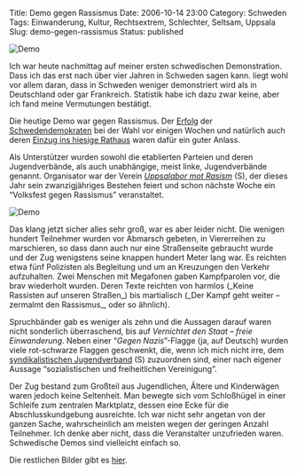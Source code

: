 Title: Demo gegen Rassismus
Date: 2006-10-14 23:00
Category: Schweden
Tags: Einwanderung, Kultur, Rechtsextrem, Schlechter, Seltsam, Uppsala
Slug: demo-gegen-rassismus
Status: published

<div class="figure right">

![Demo](/pic/demo1.jpg)

</div>

Ich war heute nachmittag auf meiner ersten schwedischen Demonstration.
Dass ich das erst nach über vier Jahren in Schweden sagen kann. liegt
wohl vor allem daran, dass in Schweden weniger demonstriert wird als in
Deutschland oder gar Frankreich. Statistik habe ich dazu zwar keine,
aber ich fand meine Vermutungen bestätigt.

Die heutige Demo war gegen Rassismus. Der
[Erfolg](http://www.fiket.de/2006/09/22/die-kleinen-parteien/) der
[Schwedendemokraten](http://www.fiket.de/2006/06/08/die-schwedischen-rechtsradikalen/)
bei der Wahl vor einigen Wochen und natürlich auch deren [Einzug ins
hiesige
Rathaus](http://www.fiket.de/2006/09/18/regionalwahl-in-uppsala/) waren
dafür ein guter Anlass.

Als Unterstützer wurden sowohl die etablierten Parteien und deren
Jugendverbände, als auch unabhängige, meist linke, Jugendverbände
genannt. Organisator war der Verein [*Uppsalabor mot
Rasism*](http://uppsalabormotrasism.se/) (S), der dieses Jahr sein
zwanzigjähriges Bestehen feiert und schon nächste Woche ein “Volksfest
gegen Rassismus” veranstaltet.

<div class="figure left">

![Demo](/pic/demo3.jpg)

</div>

Das klang jetzt sicher alles sehr groß, war es aber leider nicht. Die
wenigen hundert Teilnehmer wurden vor Abmarsch gebeten, in Viererreihen
zu marschieren, so dass dann auch nur eine Straßenseite gebraucht wurde
und der Zug wenigstens seine knappen hundert Meter lang war. Es reichten
etwa fünf Polizisten als Begleitung und um an Kreuzungen den Verkehr
aufzuhalten. Zwei Menschen mit Megafonen gaben Kampfparolen vor, die
brav wiederholt wurden. Deren Texte reichten von harmlos (\_Keine
Rassisten auf unseren Straßen\_) bis martialisch (\_Der Kampf geht
weiter – zermalmt den Rassismus\_, oder so ähnlich).

Spruchbänder gab es weniger als zehn und die Aussagen darauf waren nicht
sonderlich überraschend, bis auf *Vernichtet den Staat – freie
Einwanderung*. Neben einer “*Gegen Nazis*”-Flagge (ja, auf Deutsch)
wurden viele rot-schwarze Flaggen geschwenkt, die, wenn ich mich nicht
irre, dem [syndikalistischen Jugendverband](http://www.suf.cc/) (S)
zuzuordnen sind, einer nach eigener Aussage “sozialistischen und
freiheitlichen Vereinigung”.

Der Zug bestand zum Großteil aus Jugendlichen, Ältere und Kinderwägen
waren jedoch keine Seltenheit. Man bewegte sich vom Schloßhügel in einer
Schleife zum zentralen Marktplatz, dessen eine Ecke für die
Abschlusskundgebung ausreichte. Ich war nicht sehr angetan von der
ganzen Sache, wahrscheinlich am meisten wegen der geringen Anzahl
Teilnehmer. Ich denke aber nicht, dass die Veranstalter unzufrieden
waren. Schwedische Demos sind vielleicht einfach so.

Die restlichen Bilder gibt es
[hier](http://thomasmarquart.net/gallery/UppsDemo06/index.html).

